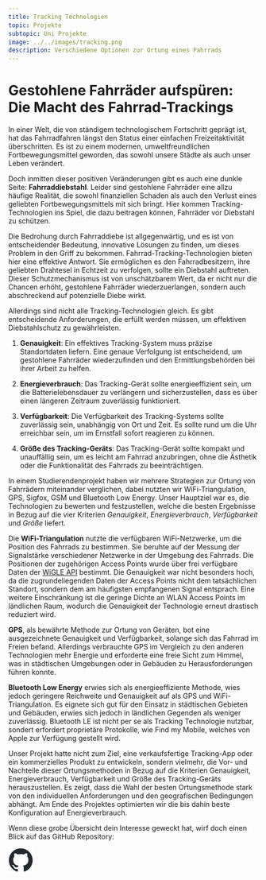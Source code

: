 ```yaml
---
title: Tracking Technologien
topic: Projekte
subtopic: Uni Projekte
image: ../../images/tracking.png
description: Verschiedene Optionen zur Ortung eines Fahrrads
---
```


# Gestohlene Fahrräder aufspüren: Die Macht des Fahrrad-Trackings

In einer Welt, die von ständigem technologischem Fortschritt geprägt ist, hat das Fahrradfahren längst den Status einer einfachen Freizeitaktivität überschritten. Es ist zu einem modernen, umweltfreundlichen Fortbewegungsmittel geworden, das sowohl unsere Städte als auch unser Leben verändert. 

Doch inmitten dieser positiven Veränderungen gibt es auch eine dunkle Seite: **Fahrraddiebstahl**. Leider sind gestohlene Fahrräder eine allzu häufige Realität, die sowohl finanziellen Schaden als auch den Verlust eines geliebten Fortbewegungsmittels mit sich bringt. Hier kommen Tracking-Technologien ins Spiel, die dazu beitragen können, Fahrräder vor Diebstahl zu schützen.

Die Bedrohung durch Fahrraddiebe ist allgegenwärtig, und es ist von entscheidender Bedeutung, innovative Lösungen zu finden, um dieses Problem in den Griff zu bekommen. Fahrrad-Tracking-Technologien bieten hier eine effektive Antwort. Sie ermöglichen es den Fahrradbesitzern, ihre geliebten Drahtesel in Echtzeit zu verfolgen, sollte ein Diebstahl auftreten. Dieser Schutzmechanismus ist von unschätzbarem Wert, da er nicht nur die Chancen erhöht, gestohlene Fahrräder wiederzuerlangen, sondern auch abschreckend auf potenzielle Diebe wirkt.

Allerdings sind nicht alle Tracking-Technologien gleich. Es gibt entscheidende Anforderungen, die erfüllt werden müssen, um effektiven Diebstahlschutz zu gewährleisten.

1. **Genauigkeit**: Ein effektives Tracking-System muss präzise Standortdaten liefern. Eine genaue Verfolgung ist entscheidend, um gestohlene Fahrräder wiederzufinden und den Ermittlungsbehörden bei ihrer Arbeit zu helfen.

2. **Energieverbrauch**: Das Tracking-Gerät sollte energieeffizient sein, um die Batterielebensdauer zu verlängern und sicherzustellen, dass es über einen längeren Zeitraum zuverlässig funktioniert.

3. **Verfügbarkeit**: Die Verfügbarkeit des Tracking-Systems sollte zuverlässig sein, unabhängig von Ort und Zeit. Es sollte rund um die Uhr erreichbar sein, um im Ernstfall sofort reagieren zu können.

4. **Größe des Tracking-Geräts**: Das Tracking-Gerät sollte kompakt und unauffällig sein, um es leicht am Fahrrad anzubringen, ohne die Ästhetik oder die Funktionalität des Fahrrads zu beeinträchtigen.

In einem Studierendenprojekt haben wir mehrere Strategien zur Ortung von Fahrrädern miteinander verglichen, dabei nutzten wir WiFi-Triangulation, GPS, Sigfox, GSM und Bluetooth Low Energy. Unser Hauptziel war es, die Technologien zu bewerten und festzustellen, welche die besten Ergebnisse in Bezug auf die vier Kriterien *Genauigkeit*, *Energieverbrauch*, *Verfügbarkeit* und *Größe* liefert.

Die **WiFi-Triangulation** nutzte die verfügbaren WiFi-Netzwerke, um die Position des Fahrrads zu bestimmen. Sie beruhte auf der Messung der Signalstärke verschiedener Netzwerke in der Umgebung des Fahrrads. Die Positionen der zugehörigen Access Points wurde über frei verfügbare Daten der [WiGLE API](https://api.wigle.net/) bestimmt. Die Genauigkeit war nicht besonders hoch, da die zugrundeliegenden Daten der Access Points nicht dem tatsächlichen Standort, sondern dem am häufigsten empfangenen Signal entsprach. Eine weitere Einschränkung ist die geringe Dichte an WLAN Access Points im ländlichen Raum, wodurch die Genauigkeit der Technologie erneut drastisch reduziert wird.

**GPS**, als bewährte Methode zur Ortung von Geräten, bot eine ausgezeichnete Genauigkeit und Verfügbarkeit, solange sich das Fahrrad im Freien befand. Allerdings verbrauchte GPS im Vergleich zu den anderen Technologien mehr Energie und erforderte eine freie Sicht zum Himmel, was in städtischen Umgebungen oder in Gebäuden zu Herausforderungen führen konnte.

**Bluetooth Low Energy** erwies sich als energieeffiziente Methode, wies jedoch geringere Reichweite und Genauigkeit auf als GPS und WiFi-Triangulation. Es eignete sich gut für den Einsatz in städtischen Gebieten und Gebäuden, erwies sich jedoch in ländlichen Gegenden als weniger zuverlässig. Bluetooth LE ist nicht per se als Tracking Technologie nutzbar, sondert erfordert proprietäre Protokolle, wie Find my Mobile, welches von Apple zur Verfügung gestellt wird.


Unser Projekt hatte nicht zum Ziel, eine verkaufsfertige Tracking-App oder ein kommerzielles Produkt zu entwickeln, sondern vielmehr, die Vor- und Nachteile dieser Ortungsmethoden in Bezug auf die Kriterien Genauigkeit, Energieverbrauch, Verfügbarkeit und Größe des Tracking-Geräts herauszustellen. Es zeigt, dass die Wahl der besten Ortungsmethode stark von den individuellen Anforderungen und den geografischen Bedingungen abhängt. Am Ende des Projektes optimierten wir die bis dahin beste Konfiguration auf Energieverbrauch.

Wenn diese grobe Übersicht dein Interesse geweckt hat, wirf doch einen Blick auf das GitHub Repository:

<a href="https://github.com/rohansaw/EOS-Tracking-Resources"><img src="../../images/github-mark.png"/></a>
